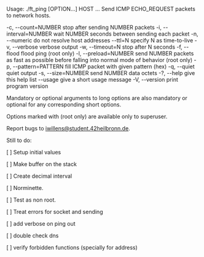 Usage: ./ft_ping [OPTION...] HOST ...
Send ICMP ECHO_REQUEST packets to network hosts.

  -c, --count=NUMBER         stop after sending NUMBER packets
  -i, --interval=NUMBER      wait NUMBER seconds between sending each packet
  -n, --numeric              do not resolve host addresses
      --ttl=N                specify N as time-to-live
  -v, --verbose              verbose output
  -w, --timeout=N            stop after N seconds
  -f, --flood                flood ping (root only)
  -l, --preload=NUMBER       send NUMBER packets as fast as possible before
                             falling into normal mode of behavior (root only)
  -p, --pattern=PATTERN      fill ICMP packet with given pattern (hex)
  -q, --quiet                quiet output
  -s, --size=NUMBER          send NUMBER data octets
  -?, --help                 give this help list
      --usage                give a short usage message
  -V, --version              print program version

Mandatory or optional arguments to long options are also mandatory or optional
for any corresponding short options.

Options marked with (root only) are available only to superuser.

Report bugs to <iwillens@student.42heilbronn.de>.




Still to do:

[ ] Setup initial values

[ ] Make buffer on the stack

[ ] Create decimal interval

[ ] Norminette.

[ ] Test as non root.

[ ] Treat errors for socket and sending

[ ] add verbose on ping out

[ ] double check dns

[ ] verify forbidden functions (specially for address)
